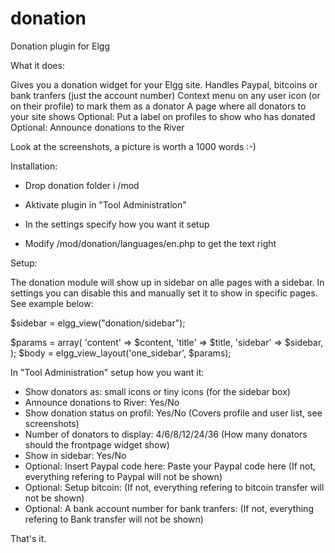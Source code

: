 donation
========

Donation plugin for Elgg

What it does:

Gives you a donation widget for your Elgg site.
Handles Paypal, bitcoins or bank tranfers (just the account number)
Context menu on any user icon (or on their profile) to mark them as a donator
A page where all donators to your site shows
Optional: Put a label on profiles to show who has donated
Optional: Announce donations to the River

Look at the screenshots, a picture is worth a 1000 words :-)


Installation:

* Drop donation folder i /mod

* Aktivate plugin in "Tool Administration"

* In the settings specify how you want it setup

* Modify /mod/donation/languages/en.php to get the text right

Setup:

The donation module will show up in sidebar on alle pages with a sidebar. In settings you can
disable this and manually set it to show in specific pages. See example below:

$sidebar = elgg_view("donation/sidebar");

$params = array(
		'content' => $content,
		'title' => $title,
		'sidebar' => $sidebar,
);
$body = elgg_view_layout('one_sidebar', $params);



In "Tool Administration" setup how you want it:

* Show donators as: small icons or tiny icons (for the sidebar box)
* Announce donations to River: Yes/No
* Show donation status on profil: Yes/No (Covers profile and user list, see screenshots)
* Number of donators to display: 4/6/8/12/24/36 (How many donators should the frontpage widget show)
* Show in sidebar: Yes/No
* Optional: Insert Paypal code here: Paste your Paypal code here (If not, everything refering to Paypal will not be shown)
* Optional: Setup bitcoin: (If not, everything refering to bitcoin transfer will not be shown)
* Optional: A bank account number for bank tranfers: (If not, everything refering to Bank transfer will not be shown)

That's it.
